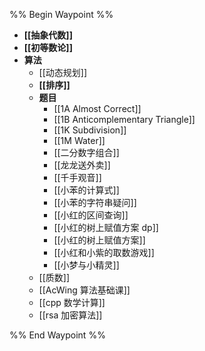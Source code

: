 %% Begin Waypoint %%
- **[[抽象代数]]**
- **[[初等数论]]**
- **算法**
	- [[动态规划]]
	- **[[排序]]**
	- **题目**
		- [[1A Almost Correct]]
		- [[1B Anticomplementary Triangle]]
		- [[1K Subdivision]]
		- [[1M Water]]
		- [[二分数字组合]]
		- [[龙龙送外卖]]
		- [[千手观音]]
		- [[小苯的计算式]]
		- [[小苯的字符串疑问]]
		- [[小红的区间查询]]
		- [[小红的树上赋值方案 dp]]
		- [[小红的树上赋值方案]]
		- [[小红和小紫的取数游戏]]
		- [[小梦与小精灵]]
	- [[质数]]
	- [[AcWing 算法基础课]]
	- [[cpp 数学计算]]
	- [[rsa 加密算法]]

%% End Waypoint %%
